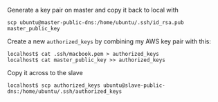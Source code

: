 Generate a key pair on master and copy it back to local with

    scp ubuntu@master-public-dns:/home/ubuntu/.ssh/id_rsa.pub master_public_key

Create a new `authorized_keys` by combining my AWS key pair with this:

    localhost$ cat .ssh/macbook.pem > authorized_keys
    localhost$ cat master_public_key >> authorized_keys

Copy it across to the slave

    localhost$ scp authorized_keys ubuntu@slave-public-dns:/home/ubuntu/.ssh/authorized_keys
